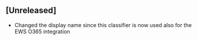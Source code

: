 ## [Unreleased]
- Changed the display name since this classifier is now used also for the EWS O365 integration
